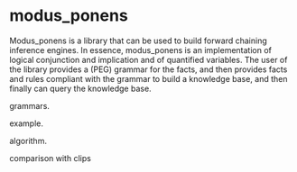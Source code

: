 # modus_ponens

Modus_ponens is a library that can be used to build forward chaining inference engines.
In essence, modus_ponens is an implementation of logical conjunction and implication and
of quantified variables.
The user of the library provides a (PEG) grammar for the facts, and then provides facts
and rules compliant with the grammar to build a knowledge base, and then finally can
query the knowledge base.

grammars.

example.

algorithm.

comparison with clips
